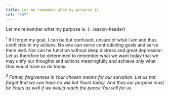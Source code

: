 ```yaml
---
title: Let me remember what my purpose is.
ref: "257"
---
```


Let me remember what my purpose is.
{: .lesson-header}

<sup>1</sup> If I forget my goal, I can be but confused, unsure of what
I am and thus conflicted in my actions. No one can serve contradicting
goals and serve them well. Nor can he function without deep distress and
great depression. Let us therefore be determined to remember what we
want today that we may unify our thoughts and actions meaningfully and
achieve only what God would have us do today.

<sup>2</sup> *Father, forgiveness is Your chosen means for our
salvation. Let us not forget that we can have no will but Yours today.
And thus our purpose must be Yours as well if we would reach the peace
You will for us*.

